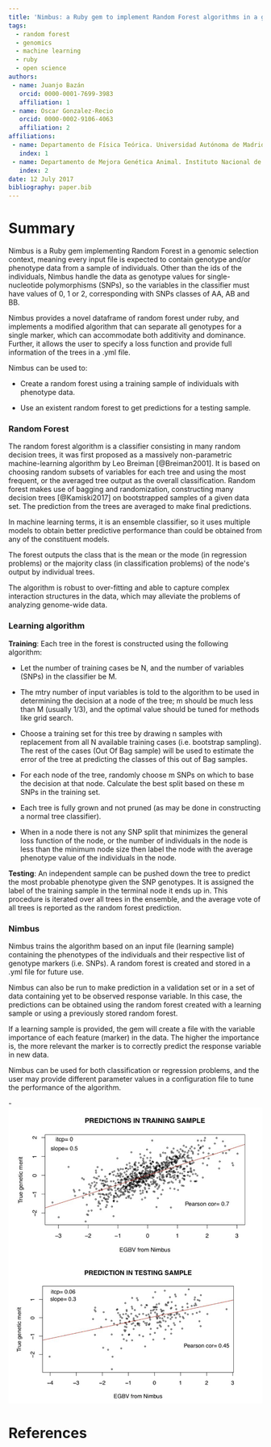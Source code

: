 ```yaml
---
title: 'Nimbus: a Ruby gem to implement Random Forest algorithms in a genomic selection context'
tags:
  - random forest
  - genomics
  - machine learning
  - ruby
  - open science
authors:
 - name: Juanjo Bazán
   orcid: 0000-0001-7699-3983
   affiliation: 1
 - name: Oscar Gonzalez-Recio
   orcid: 0000-0002-9106-4063
   affiliation: 2
affiliations:
 - name: Departamento de Física Teórica. Universidad Autónoma de Madrid.
   index: 1
 - name: Departamento de Mejora Genética Animal. Instituto Nacional de Investigación y Tecnología Agraria y Alimentaria.
   index: 2
date: 12 July 2017
bibliography: paper.bib
---
```


# Summary

Nimbus is a Ruby gem implementing Random Forest in a genomic selection context, meaning every input file is expected to contain genotype and/or phenotype data from a sample of individuals. Other than the ids of the individuals, Nimbus handle the data as genotype values for single-nucleotide polymorphisms (SNPs), so the variables in the classifier must have values of 0, 1 or 2, corresponding with SNPs classes of AA, AB and BB.

Nimbus provides a novel dataframe of random forest under ruby, and implements a modified algorithm that can separate all genotypes for a single marker, which can accommodate both additivity and dominance. Further, it allows the user to specify a loss function and provide full information of the trees in a .yml file.

Nimbus can be used to:

- Create a random forest using a training sample of individuals with phenotype data.

- Use an existent random forest to get predictions for a testing sample.


### Random Forest

The random forest algorithm is a classifier consisting in many random decision trees, it was first proposed as a massively non-parametric machine-learning algorithm by Leo Breiman [@Breiman2001]. It is based on choosing random subsets of variables for each tree and using the most frequent, or the averaged tree output as the overall classification. Random forest makes use of bagging and randomization, constructing many decision trees [@Kamiski2017] on bootstrapped samples of a given data set. The prediction from the trees are averaged to make final predictions.

In machine learning terms, it is an ensemble classifier, so it uses multiple models to obtain better predictive performance than could be obtained from any of the constituent models.

The forest outputs the class that is the mean or the mode (in regression problems) or the majority class (in classification problems) of the node's output by individual trees.

The algorithm is robust to over-fitting and able to capture complex interaction structures in the data, which may alleviate the problems of analyzing genome-wide data.


### Learning algorithm

**Training**: Each tree in the forest is constructed using the following algorithm:

- Let the number of training cases be N, and the number of variables (SNPs) in the classifier be M.

- The mtry number of input variables is told to the algorithm to be used in determining the decision at a node of the tree; m should be much less than M (usually 1/3), and the optimal value should be tuned for methods like grid search.

- Choose a training set for this tree by drawing n samples with replacement from all N available training cases (i.e. bootstrap sampling). The rest of the cases (Out Of Bag sample) will be used to estimate the error of the tree at predicting the classes of this out of Bag samples.

- For each node of the tree, randomly choose m SNPs on which to base the decision at that node. Calculate the best split based on these m SNPs in the training set.

- Each tree is fully grown and not pruned (as may be done in constructing a normal tree classifier).

- When in a node there is not any SNP split that minimizes the general loss function of the node, or the number of individuals in the node is less than the minimum node size then label the node with the average phenotype value of the individuals in the node.


**Testing**: An independent sample can be pushed down the tree to predict the most probable phenotype given the SNP genotypes. It is assigned the label of the training sample in the terminal node it ends up in. This procedure is iterated over all trees in the ensemble, and the average vote of all trees is reported as the random forest prediction.


### Nimbus

Nimbus trains the algorithm based on an input file (learning sample) containing the phenotypes of the individuals and their respective list of genotype markers (i.e. SNPs). A random forest is created and stored in a .yml file for future use.

Nimbus can also be run to make prediction in a validation set or in a set of data containing yet to be observed response variable. In this case, the predictions can be obtained using the random forest created with a learning sample or using a previously stored random forest.

If a learning sample is provided, the gem will create a file with the variable importance of each feature (marker) in the data. The higher the importance is, the more relevant the marker is to correctly predict the response variable in new data.

Nimbus can be used for both classification or regression problems, and the user may provide different parameter values in a configuration file to tune the performance of the algorithm.

-![Output predictions](nimbus_outputs.png)

# References
